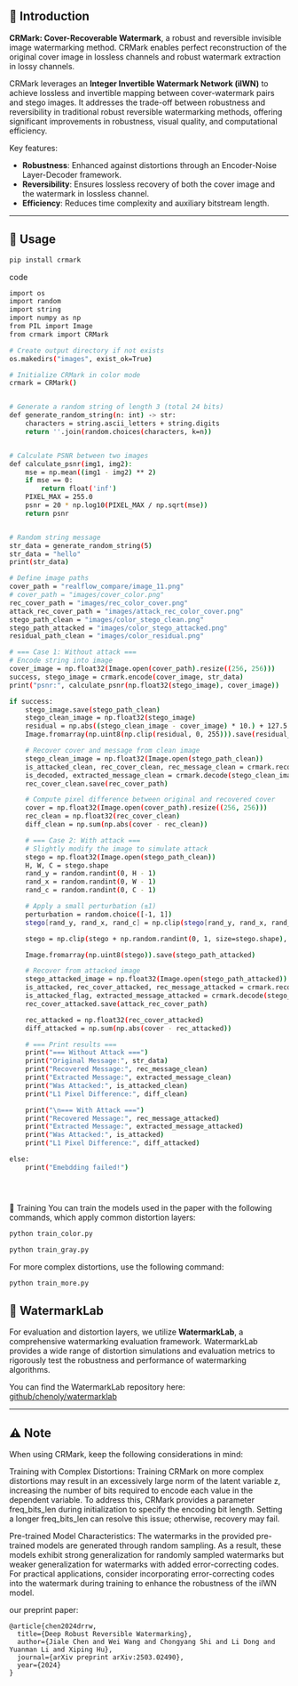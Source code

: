 ## 📝 Introduction

**CRMark: Cover-Recoverable Watermark**, a robust and reversible invisible image watermarking method. CRMark enables perfect reconstruction of the original cover image in lossless channels and robust watermark extraction in lossy channels.

CRMark leverages an **Integer Invertible Watermark Network (iIWN)** to achieve lossless and invertible mapping between cover-watermark pairs and stego images. It addresses the trade-off between robustness and reversibility in traditional robust reversible watermarking methods, offering significant improvements in robustness, visual quality, and computational efficiency.

Key features:
- **Robustness**: Enhanced against distortions through an Encoder-Noise Layer-Decoder framework.
- **Reversibility**: Ensures lossless recovery of both the cover image and the watermark in lossless channel.
- **Efficiency**: Reduces time complexity and auxiliary bitstream length.

---
## 🚀 Usage
```bash
pip install crmark
```

code
```bash
import os
import random
import string
import numpy as np
from PIL import Image
from crmark import CRMark

# Create output directory if not exists
os.makedirs("images", exist_ok=True)

# Initialize CRMark in color mode
crmark = CRMark()


# Generate a random string of length 3 (total 24 bits)
def generate_random_string(n: int) -> str:
    characters = string.ascii_letters + string.digits
    return ''.join(random.choices(characters, k=n))


# Calculate PSNR between two images
def calculate_psnr(img1, img2):
    mse = np.mean((img1 - img2) ** 2)
    if mse == 0:
        return float('inf')
    PIXEL_MAX = 255.0
    psnr = 20 * np.log10(PIXEL_MAX / np.sqrt(mse))
    return psnr


# Random string message
str_data = generate_random_string(5)
str_data = "hello"
print(str_data)

# Define image paths
cover_path = "realflow_compare/image_11.png"
# cover_path = "images/cover_color.png"
rec_cover_path = "images/rec_color_cover.png"
attack_rec_cover_path = "images/attack_rec_color_cover.png"
stego_path_clean = "images/color_stego_clean.png"
stego_path_attacked = "images/color_stego_attacked.png"
residual_path_clean = "images/color_residual.png"

# === Case 1: Without attack ===
# Encode string into image
cover_image = np.float32(Image.open(cover_path).resize((256, 256)))
success, stego_image = crmark.encode(cover_image, str_data)
print("psnr:", calculate_psnr(np.float32(stego_image), cover_image))

if success:
    stego_image.save(stego_path_clean)
    stego_clean_image = np.float32(stego_image)
    residual = np.abs((stego_clean_image - cover_image) * 10.) + 127.5
    Image.fromarray(np.uint8(np.clip(residual, 0, 255))).save(residual_path_clean)

    # Recover cover and message from clean image
    stego_clean_image = np.float32(Image.open(stego_path_clean))
    is_attacked_clean, rec_cover_clean, rec_message_clean = crmark.recover(stego_clean_image)
    is_decoded, extracted_message_clean = crmark.decode(stego_clean_image)
    rec_cover_clean.save(rec_cover_path)

    # Compute pixel difference between original and recovered cover
    cover = np.float32(Image.open(cover_path).resize((256, 256)))
    rec_clean = np.float32(rec_cover_clean)
    diff_clean = np.sum(np.abs(cover - rec_clean))

    # === Case 2: With attack ===
    # Slightly modify the image to simulate attack
    stego = np.float32(Image.open(stego_path_clean))
    H, W, C = stego.shape
    rand_y = random.randint(0, H - 1)
    rand_x = random.randint(0, W - 1)
    rand_c = random.randint(0, C - 1)

    # Apply a small perturbation (±1)
    perturbation = random.choice([-1, 1])
    stego[rand_y, rand_x, rand_c] = np.clip(stego[rand_y, rand_x, rand_c] + perturbation, 0, 255)

    stego = np.clip(stego + np.random.randint(0, 1, size=stego.shape), 0, 255)

    Image.fromarray(np.uint8(stego)).save(stego_path_attacked)

    # Recover from attacked image
    stego_attacked_image = np.float32(Image.open(stego_path_attacked))
    is_attacked, rec_cover_attacked, rec_message_attacked = crmark.recover(stego_attacked_image)
    is_attacked_flag, extracted_message_attacked = crmark.decode(stego_attacked_image)
    rec_cover_attacked.save(attack_rec_cover_path)

    rec_attacked = np.float32(rec_cover_attacked)
    diff_attacked = np.sum(np.abs(cover - rec_attacked))

    # === Print results ===
    print("=== Without Attack ===")
    print("Original Message:", str_data)
    print("Recovered Message:", rec_message_clean)
    print("Extracted Message:", extracted_message_clean)
    print("Was Attacked:", is_attacked_clean)
    print("L1 Pixel Difference:", diff_clean)

    print("\n=== With Attack ===")
    print("Recovered Message:", rec_message_attacked)
    print("Extracted Message:", extracted_message_attacked)
    print("Was Attacked:", is_attacked)
    print("L1 Pixel Difference:", diff_attacked)

else:
    print("Emebdding failed!")





```

🚀 Training
You can train the models used in the paper with the following commands, which apply common distortion layers:
```bash
python train_color.py
```

```bash
python train_gray.py
```

For more complex distortions, use the following command:
```bash
python train_more.py
```

## 🚀 WatermarkLab

For evaluation and distortion layers, we utilize **WatermarkLab**, a comprehensive watermarking evaluation framework. WatermarkLab provides a wide range of distortion simulations and evaluation metrics to rigorously test the robustness and performance of watermarking algorithms.

You can find the WatermarkLab repository here: [github/chenoly/watermarklab](https://github.com/chenoly/watermarklab)

---

## ⚠️ Note  
When using CRMark, keep the following considerations in mind:

Training with Complex Distortions: Training CRMark on more complex distortions may result in an excessively large norm of the latent variable z, increasing the number of bits required to encode each value in the dependent variable. To address this, CRMark provides a parameter freq_bits_len during initialization to specify the encoding bit length. Setting a longer freq_bits_len can resolve this issue; otherwise, recovery may fail.

Pre-trained Model Characteristics: The watermarks in the provided pre-trained models are generated through random sampling. As a result, these models exhibit strong generalization for randomly sampled watermarks but weaker generalization for watermarks with added error-correcting codes. For practical applications, consider incorporating error-correcting codes into the watermark during training to enhance the robustness of the iIWN model.



our preprint paper:  

```
@article{chen2024drrw,
  title={Deep Robust Reversible Watermarking},
  author={Jiale Chen and Wei Wang and Chongyang Shi and Li Dong and Yuanman Li and Xiping Hu},
  journal={arXiv preprint arXiv:2503.02490},
  year={2024}
}
```
